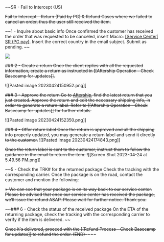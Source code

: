 ~~SR - Fail to Intercept (US)

~~Fail to Intercept - Return (Paid by PG) & Refund
Cases where we failed to cancel an order, thus the user still received the item.~~

~~1 - Inquire about basic info
Once confirmed the customer has received the order that was requested to be canceled, insert Macro: <u>[Service Center] SR (PG pay)</u>. Insert the correct country in the email subject. Submit as pending. ~~

![](https://lh6.googleusercontent.com/B9WsXkXUGJz2mZjdxPtBNdhj_RA0aMjHmyLJj1KIXhqP0qyvR96VTB1p2ZomNWsFZtsHzU-wiEU_l1jXmEAYUXnDFZco-3TAy3lpaN5J4E5txpc1ENwka_Cs8pbb0Th4-LZ78YfyNngGE_Wpgq3Yceoxndy_vkQcL1eCB4I6OxGB84Kw_yzcHsSZLcrc)

~~### 2 - Create a return
Once the client replies with all the requested information, create a return as instructed in [[Aftership Operation - Check Basecamp for updates]].~~

![[Pasted image 20230424150952.png]]

~~### 3 - Approve the return
Go to [Aftership](https://accounts.aftership.com/), find the latest return that you just created. Approve the return and edit the necessary shipping info, in order to generate a return label. Refer to [[Aftership Operation - Check Basecamp for updates]] for further details.~~

![[Pasted image 20230424152350.png]]

~~### 4 - Offer return label
Once the return is approved and all the shipping info properly updated, you may generate a return label and send it directly to the customer.~~
![[Pasted image 20230424174843.png]]

~~Once the return label is sent to the customer, instruct them to follow the guidance in the email to return the item.~~
![[Screen Shot 2023-04-24 at 5.49.56 PM.png]]

~~5 - Check the TRK# for the returned package
Check the tracking with the corresponding carrier. Once the package is on the road, contact the customer and mention the following:

~~> We can see that your package is on its way back to our service center. Please be advised that once our service center has received the package, we’ll issue the refund ASAP. Please wait for further notice. Thank you.~~

~~### 6 - Check the status of the received package
On the ETA of the returning package, check the tracking with the corresponding carrier to verify if the item is delivered. ~~

~~Once it's delivered, proceed with the [[Refund Process - Check Basecamp for updates]] to refund the order. (END)~~~~~~